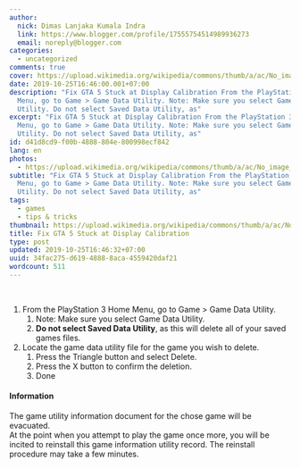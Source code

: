```yaml
---
author:
  nick: Dimas Lanjaka Kumala Indra
  link: https://www.blogger.com/profile/17555754514989936273
  email: noreply@blogger.com
categories:
  - uncategorized
comments: true
cover: https://upload.wikimedia.org/wikipedia/commons/thumb/a/ac/No_image_available.svg/2048px-No_image_available.svg.png
date: 2019-10-25T16:46:00.001+07:00
description: "Fix GTA 5 Stuck at Display Calibration From the PlayStation 3 Home
  Menu, go to Game > Game Data Utility. Note: Make sure you select Game Data
  Utility. Do not select Saved Data Utility, as"
excerpt: "Fix GTA 5 Stuck at Display Calibration From the PlayStation 3 Home
  Menu, go to Game > Game Data Utility. Note: Make sure you select Game Data
  Utility. Do not select Saved Data Utility, as"
id: d41d8cd9-f00b-4888-804e-800998ecf842
lang: en
photos:
  - https://upload.wikimedia.org/wikipedia/commons/thumb/a/ac/No_image_available.svg/2048px-No_image_available.svg.png
subtitle: "Fix GTA 5 Stuck at Display Calibration From the PlayStation 3 Home
  Menu, go to Game > Game Data Utility. Note: Make sure you select Game Data
  Utility. Do not select Saved Data Utility, as"
tags:
  - games
  - tips & tricks
thumbnail: https://upload.wikimedia.org/wikipedia/commons/thumb/a/ac/No_image_available.svg/2048px-No_image_available.svg.png
title: Fix GTA 5 Stuck at Display Calibration
type: post
updated: 2019-10-25T16:46:32+07:00
uuid: 34fac275-d619-4888-8aca-4559420daf21
wordcount: 511
---
```


<div>    <br></div><div>    <ol>        <li>            From the PlayStation 3 Home Menu, go to Game &gt; Game Data             Utility.             <ol>                <li>                    Note: Make sure you select Game Data Utility.                 </li>                <li>                    <b>Do not select Saved Data Utility</b>, as this will delete all                     of your saved games files.                 </li>            </ol>        </li>        <li>            Locate the game data utility file for the game you wish to delete.             <ol>                <li>                    Press the Triangle button and select Delete.                 </li>                <li>                    Press the X button to confirm the deletion.                 </li>                <li>Done                 </li>            </ol>        </li>    </ol></div> <h4>Information</h4>The game utility information document for the chose game will be evacuated.  <br>At the point when you attempt to play the game once more, you will be incited to reinstall this game information utility record. The reinstall procedure may take a few minutes.